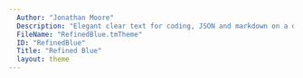 ```yaml
---
  Author: "Jonathan Moore"
  Description: "Elegant clear text for coding, JSON and markdown on a dark blue background"
  FileName: "RefinedBlue.tmTheme"
  ID: "RefinedBlue"
  Title: "Refined Blue"
  layout: theme
---
```

  